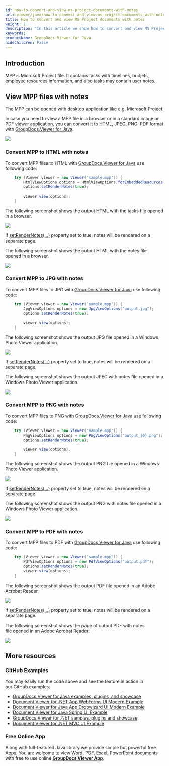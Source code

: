 ```yaml
---
id: how-to-convert-and-view-ms-project-documents-with-notes
url: viewer/java/how-to-convert-and-view-ms-project-documents-with-notes
title: How to convert and view MS Project documents with notes
weight: 2
description: "In this article we show how to convert and view MS Project Documents with notes with GroupDocs.Viewer within your Java applications."
keywords: 
productName: GroupDocs.Viewer for Java
hideChildren: False
---
```

## Introduction

MPP is Microsoft Project file. It contains tasks with timelines, budjets, employee resources information, and also tasks may contain user notes.

## View MPP files with notes

The MPP can be opened with desktop application like e.g. Microsoft Project.

In case you need to view a MPP file in a browser or in a standard image or PDF viewer application, you can convert it to HTML, JPEG, PNG  PDF format with [GroupDocs.Viewer for Java](https://products.groupdocs.com/viewer/java). 

![](viewer/java/images/how-to-convert-and-view-ms-project-documents-with-notes.png)

### Convert MPP to HTML with notes

To convert MPP files to HTML with [GroupDocs.Viewer for Java](https://products.groupdocs.com/viewer/java) use following code:

```java
    try (Viewer viewer = new Viewer("sample.mpp")) {
        HtmlViewOptions options = HtmlViewOptions.forEmbeddedResources("output_{0}.html");
        options.setRenderNotes(true);
    
        viewer.view(options);
    }
```

The following screenshot shows the output HTML with the tasks file opened in a browser.

![](viewer/java/images/how-to-convert-and-view-ms-project-documents-with-notes_1.png)

If [setRenderNotes(...)](https://apireference.groupdocs.com/viewer/java/com.groupdocs.viewer.options/BaseViewOptions#setRenderNotes(boolean)) property set to true, notes will be rendered on a separate page.

The following screenshot shows the output HTML with the notes file opened in a browser.

![](viewer/java/images/how-to-convert-and-view-ms-project-documents-with-notes_2.png)

### Convert MPP to JPG with notes

To convert MPP files to JPG with [GroupDocs.Viewer for Java](https://products.groupdocs.com/viewer/java) use following code: 

```java
    try (Viewer viewer = new Viewer("sample.mpp")) {
        JpgViewOptions options = new JpgViewOptions("output.jpg");
        options.setRenderNotes(true);
    
        viewer.view(options);
    }
```

The following screenshot shows the output JPG file opened in a Windows Photo Viewer application.

![](viewer/java/images/how-to-convert-and-view-ms-project-documents-with-notes_3.png)

If [setRenderNotes(...)](https://apireference.groupdocs.com/viewer/java/com.groupdocs.viewer.options/BaseViewOptions#setRenderNotes(boolean)) property set to true, notes will be rendered on a separate page.

The following screenshot shows the output JPEG with notes file opened in a Windows Photo Viewer application.

![](viewer/java/images/how-to-convert-and-view-ms-project-documents-with-notes_4.png)

### Convert MPP to PNG with notes

To convert MPP files to PNG with [GroupDocs.Viewer for Java](https://products.groupdocs.com/viewer/java) use following code: 

```java
    try (Viewer viewer = new Viewer("sample.mpp")) {
        PngViewOptions options = new PngViewOptions("output_{0}.png");
        options.setRenderNotes(true);
    
        viewer.view(options);
    }
```

The following screenshot shows the output PNG file opened in a Windows Photo Viewer application.

![](viewer/java/images/how-to-convert-and-view-ms-project-documents-with-notes_5.png)

If [setRenderNotes(...)](https://apireference.groupdocs.com/viewer/java/com.groupdocs.viewer.options/BaseViewOptions#setRenderNotes(boolean)) property set to true, notes will be rendered on a separate page.

The following screenshot shows the output PNG with notes file opened in a Windows Photo Viewer application.

![](viewer/java/images/how-to-convert-and-view-ms-project-documents-with-notes_6.png)

### Convert MPP to PDF with notes

To convert MPP files to PDF with [GroupDocs.Viewer for Java](https://products.groupdocs.com/viewer/java) use following code: 

```java
    try (Viewer viewer = new Viewer("sample.mpp")) {
        PdfViewOptions options = new PdfViewOptions("output.pdf");
        options.setRenderNotes(true);
        viewer.view(options);
    }
```

The following screenshot shows the output PDF file opened in an Adobe Acrobat Reader.

![](viewer/java/images/how-to-convert-and-view-ms-project-documents-with-notes_7.png)

If [setRenderNotes(...)](https://apireference.groupdocs.com/viewer/java/com.groupdocs.viewer.options/BaseViewOptions#setRenderNotes(boolean)) property set to true, notes will be rendered on a separate page.

The following screenshot shows the page of output PDF with notes file opened in an Adobe Acrobat Reader.

![](viewer/java/images/how-to-convert-and-view-ms-project-documents-with-notes_8.png)

## More resources
### GitHub Examples
You may easily run the code above and see the feature in action in our GitHub examples:
*   [GroupDocs.Viewer for Java examples, plugins, and showcase](https://github.com/groupdocs-viewer/GroupDocs.Viewer-for-Java)
*   [Document Viewer for .NET App WebForms UI Modern Example](https://github.com/groupdocs-viewer/GroupDocs.Viewer-for-.NET-WebForms)    
*   [Document Viewer for Java App Dropwizard UI Modern Example](https://github.com/groupdocs-viewer/GroupDocs.Viewer-for-Java-Dropwizard)    
*   [Document Viewer for Java Spring UI Example](https://github.com/groupdocs-viewer/GroupDocs.Viewer-for-Java-Spring)
*   [GroupDocs.Viewer for .NET samples, plugins and showcase](https://github.com/groupdocs-viewer/GroupDocs.Viewer-for-.NET)
*   [Document Viewer for .NET MVC UI Example](https://github.com/groupdocs-viewer/GroupDocs.Viewer-for-Java-MVC)     

### Free Online App
Along with full-featured Java library we provide simple but powerful free Apps.
You are welcome to view Word, PDF, Excel, PowerPoint documents with free to use online **[GroupDocs Viewer App](https://products.groupdocs.app/viewer)**.